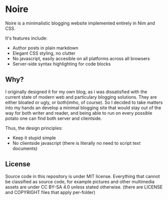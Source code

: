 # Noire

Noire is a minimalistic blogging website implemented entirely in
Nim and CSS.

It's features include:

- Author posts in plain markdown
- Elegant CSS styling, no clutter
- No javascript, easily accesible on all platforms across all browsers
- Server-side syntax highlighting for code blocks

## Why?

I originally designed it for my own blog, as i was dissatisfied with the current state of modern
web and particulary blogging solutions. They are either bloated or ugly, or both(imho, of course). So I decided
to take matters into my hands an develop a minimal blogging site that would stay out of the way
for both writer and reader, and being able to run on every possible potato one can find both server and clientside.

Thus, the design principles:

- Keep it stupid simple
- No clientside javascript (there is literally no need to script text documents)

## License

Source code in this repository is under MIT license.
Everything that cannot be classified as source code, for example pictures
and other multimedia assets are under CC BY-SA 4.0 unless stated otherwise.
(there are LICENSE and COPYRIGHT files that apply per-folder)
